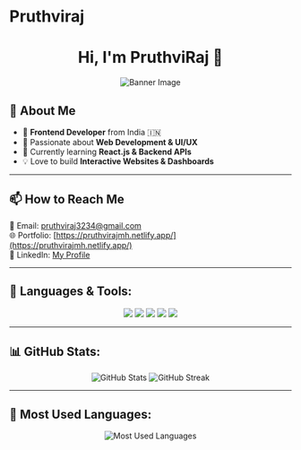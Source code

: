 # Pruthviraj

<h1 align="center">Hi, I'm PruthviRaj 👋</h1>

<p align="center">
  <img src="/mnt/data/image.png" alt="Banner Image">
</p>

## 🌟 About Me
- 🎨 **Frontend Developer** from India 🇮🇳
- 🔨 Passionate about **Web Development & UI/UX**
- 🌱 Currently learning **React.js & Backend APIs**
- 💡 Love to build **Interactive Websites & Dashboards**

---

## 📫 How to Reach Me
📧 Email: [pruthviraj3234@gmail.com](mailto:pruthviraj3234@gmail.com)  
🌐 Portfolio: [https://pruthvirajmh.netlify.app/](https://pruthvirajmh.netlify.app/)   
💼 LinkedIn: [My Profile](https://www.linkedin.com/in/pruthviraj-hanumantharayappa/)  

---

## 🚀 Languages & Tools:
<p align="center">
  <img src="https://img.shields.io/badge/-HTML5-orange?style=flat&logo=html5" />
  <img src="https://img.shields.io/badge/-CSS3-blue?style=flat&logo=css3" />
  <img src="https://img.shields.io/badge/-JavaScript-yellow?style=flat&logo=javascript" />
  <img src="https://img.shields.io/badge/-React-blue?style=flat&logo=react" />
  <img src="https://img.shields.io/badge/-C%2B%2B-blue?style=flat&logo=c%2B%2B" />
</p>

---

## 📊 GitHub Stats:
<p align="center">
  <img src="https://github-readme-stats.vercel.app/api?username=pruthviiiii&show_icons=true&theme=dark" alt="GitHub Stats">
  <img src="https://github-readme-streak-stats.herokuapp.com/?user=pruthviiiii&theme=dark" alt="GitHub Streak">
</p>

---

## 🎨 Most Used Languages:
<p align="center">
  <img src="https://github-readme-stats.vercel.app/api/top-langs/?username=pruthviiiii&layout=compact&theme=dark" alt="Most Used Languages">
</p>

